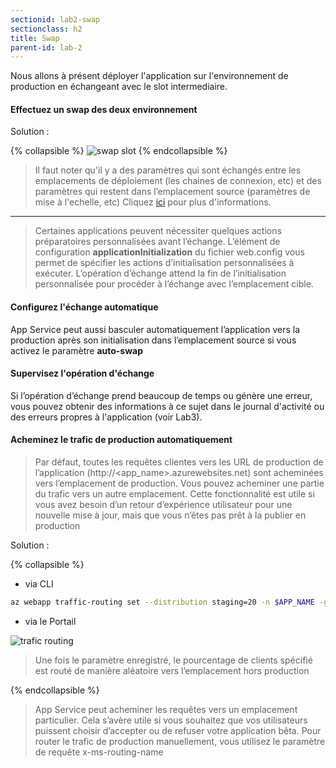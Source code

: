 ```yaml
---
sectionid: lab2-swap
sectionclass: h2
title: Swap 
parent-id: lab-2
---
```


Nous allons à présent déployer l'application sur l'environnement de production en échangeant avec le slot intermediaire.

#### Effectuez un swap des deux environnement

Solution :

{% collapsible %}
![swap slot](/media/lab1/swap_slot.png)
{% endcollapsible %}

> Il faut noter qu'il y a des paramètres qui sont échangés entre les emplacements de déploiement (les chaines de connexion, etc) et des paramètres qui restent dans l’emplacement source (paramètres de mise à l'echelle, etc) Cliquez [ici](https://learn.microsoft.com/fr-fr/training/modules/configure-azure-app-services/6-add-deployment-slots) pour plus d'informations.

----

> Certaines applications peuvent nécessiter quelques actions préparatoires personnalisées avant l’échange. L’élément de configuration **applicationInitialization** du fichier web.config vous permet de spécifier les actions d’initialisation personnalisées à exécuter. L’opération d’échange attend la fin de l’initialisation personnalisée pour procéder à l’échange avec l’emplacement cible.

#### Configurez l'échange automatique

App Service peut aussi basculer automatiquement l’application vers la production après son initialisation dans l’emplacement source si vous activez le paramètre **auto-swap**

#### Supervisez l'opération d'échange

Si l’opération d’échange prend beaucoup de temps ou génère une erreur, vous pouvez obtenir des informations à ce sujet dans le journal d'activité ou des erreurs propres à l'application (voir Lab3).

#### Acheminez le trafic de production automatiquement

> Par défaut, toutes les requêtes clientes vers les URL de production de l’application (http://<app_name>.azurewebsites.net) sont acheminées vers l’emplacement de production. Vous pouvez acheminer une partie du trafic vers un autre emplacement. Cette fonctionnalité est utile si vous avez besoin d’un retour d’expérience utilisateur pour une nouvelle mise à jour, mais que vous n’êtes pas prêt à la publier en production

Solution :

{% collapsible %}

- via CLI
  
```bash
az webapp traffic-routing set --distribution staging=20 -n $APP_NAME -g $RESOURCE_GROUP
```

- via le Portail
  
![trafic routing](/media/lab1/trafic-routing.png)

> Une fois le paramètre enregistré, le pourcentage de clients spécifié est routé de manière aléatoire vers l’emplacement hors production

{% endcollapsible %}

> App Service peut acheminer les requêtes vers un emplacement particulier. Cela s’avère utile si vous souhaitez que vos utilisateurs puissent choisir d’accepter ou de refuser votre application bêta. Pour router le trafic de production manuellement, vous utilisez le paramètre de requête x-ms-routing-name
